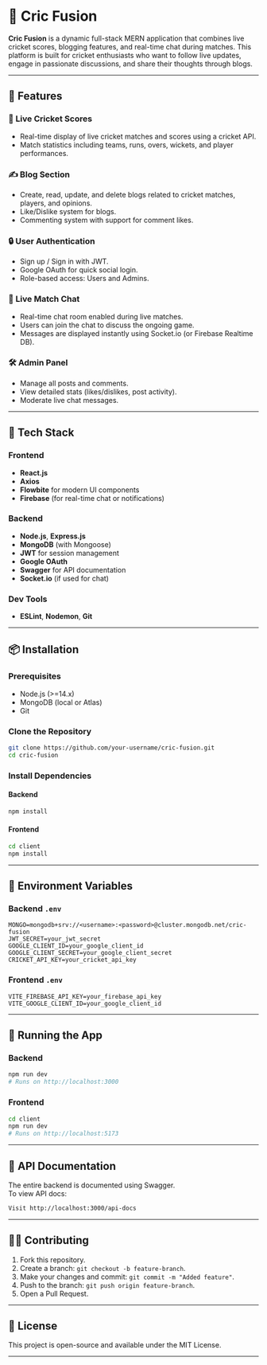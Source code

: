 # 🏏 Cric Fusion

**Cric Fusion** is a dynamic full-stack MERN application that combines live cricket scores, blogging features, and real-time chat during matches. This platform is built for cricket enthusiasts who want to follow live updates, engage in passionate discussions, and share their thoughts through blogs.

---

## 🚀 Features

### 🏏 Live Cricket Scores
- Real-time display of live cricket matches and scores using a cricket API.
- Match statistics including teams, runs, overs, wickets, and player performances.

### ✍️ Blog Section
- Create, read, update, and delete blogs related to cricket matches, players, and opinions.
- Like/Dislike system for blogs.
- Commenting system with support for comment likes.

### 🔒 User Authentication
- Sign up / Sign in with JWT.
- Google OAuth for quick social login.
- Role-based access: Users and Admins.

### 💬 Live Match Chat
- Real-time chat room enabled during live matches.
- Users can join the chat to discuss the ongoing game.
- Messages are displayed instantly using Socket.io (or Firebase Realtime DB).

### 🛠 Admin Panel
- Manage all posts and comments.
- View detailed stats (likes/dislikes, post activity).
- Moderate live chat messages.

---

## 🧰 Tech Stack

### Frontend
- **React.js**
- **Axios**
- **Flowbite** for modern UI components
- **Firebase** (for real-time chat or notifications)

### Backend
- **Node.js**, **Express.js**
- **MongoDB** (with Mongoose)
- **JWT** for session management
- **Google OAuth**
- **Swagger** for API documentation
- **Socket.io** (if used for chat)

### Dev Tools
- **ESLint**, **Nodemon**, **Git**

---

## 📦 Installation

### Prerequisites
- Node.js (>=14.x)
- MongoDB (local or Atlas)
- Git

### Clone the Repository
```bash
git clone https://github.com/your-username/cric-fusion.git
cd cric-fusion
```

### Install Dependencies

#### Backend
```bash
npm install
```

#### Frontend
```bash
cd client
npm install
```

---

## 🔧 Environment Variables

### Backend `.env`
```
MONGO=mongodb+srv://<username>:<password>@cluster.mongodb.net/cric-fusion
JWT_SECRET=your_jwt_secret
GOOGLE_CLIENT_ID=your_google_client_id
GOOGLE_CLIENT_SECRET=your_google_client_secret
CRICKET_API_KEY=your_cricket_api_key
```

### Frontend `.env`
```
VITE_FIREBASE_API_KEY=your_firebase_api_key
VITE_GOOGLE_CLIENT_ID=your_google_client_id
```

---

## 🏁 Running the App

### Backend
```bash
npm run dev
# Runs on http://localhost:3000
```

### Frontend
```bash
cd client
npm run dev
# Runs on http://localhost:5173
```

---

## 📁 API Documentation

The entire backend is documented using Swagger.  
To view API docs:

```bash
Visit http://localhost:3000/api-docs
```

---

## 🧑‍💻 Contributing

1. Fork this repository.
2. Create a branch: `git checkout -b feature-branch`.
3. Make your changes and commit: `git commit -m "Added feature"`.
4. Push to the branch: `git push origin feature-branch`.
5. Open a Pull Request.

---

## 📜 License

This project is open-source and available under the MIT License.

---
